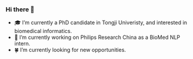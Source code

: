### Hi there 👋
- :mortar_board: I’m currently a PhD candidate in Tongji Univeristy, and interested in biomedical informatics.
- :palm_tree: I’m currently working on Philips Research China as a BioMed NLP intern.
- :four_leaf_clover: I’m currently looking for new opportunities.


<!--
**zonghui0228/zonghui0228** is a ✨ _special_ ✨ repository because its `README.md` (this file) appears on your GitHub profile.

Here are some ideas to get you started:

- 🔭 I’m currently PhD candidate in Tongji Univeristy, and interested in biomedical informatics
- 🔭 I’m currently working on ...
- 🌱 I’m currently learning ...
- 👯 I’m looking to collaborate on ...
- 🤔 I’m looking for help with ...
- 💬 Ask me about ...
- 📫 How to reach me: ...
- 😄 Pronouns: ...
- ⚡ Fun fact: ...
-->
